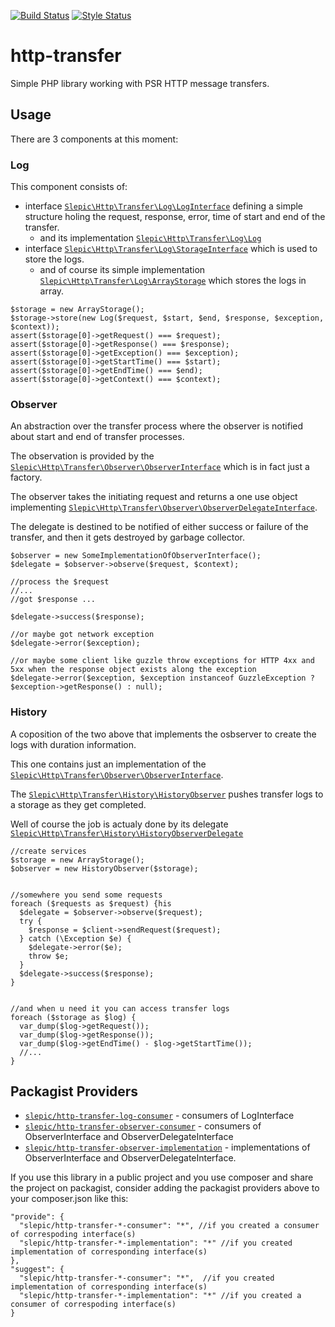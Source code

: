[![Build Status](https://travis-ci.org/slepic/http-transfer.svg?branch=master)](https://travis-ci.org/slepic/http-transfer)
[![Style Status](https://styleci.io/repos/184416277/shield)](https://styleci.io/repos/184416277)

# http-transfer
Simple PHP library working with PSR HTTP message transfers.

## Usage

There are 3 components at this moment:

### Log

This component consists of:
* interface [```Slepic\Http\Transfer\Log\LogInterface```](https://github.com/slepic/http-transfer/blob/master/src/Log/LogInterface.php) defining a simple structure holing the request, response, error, time of start and end of the transfer.
  * and its implementation [```Slepic\Http\Transfer\Log\Log```](https://github.com/slepic/http-transfer/blob/master/src/Log/Log.php)
* interface [```Slepic\Http\Transfer\Log\StorageInterface```](https://github.com/slepic/http-transfer/blob/master/src/Log/StorageInterface.php) which is used to store the logs.
  * and of course its simple implementation [```Slepic\Http\Transfer\Log\ArrayStorage```](https://github.com/slepic/http-transfer/blob/master/src/Log/ArrayStorage.php) which stores the logs in array.

```
$storage = new ArrayStorage();
$storage->store(new Log($request, $start, $end, $response, $exception, $context));
assert($storage[0]->getRequest() === $request);
assert($storage[0]->getResponse() === $response);
assert($storage[0]->getException() === $exception);
assert($storage[0]->getStartTime() === $start);
assert($storage[0]->getEndTime() === $end);
assert($storage[0]->getContext() === $context);
```

### Observer

An abstraction over the transfer process where the observer is notified about start and end of transfer processes.

The observation is provided by the [```Slepic\Http\Transfer\Observer\ObserverInterface```](https://github.com/slepic/http-transfer/blob/master/src/Observer/ObserverInterface.php) which is in fact just a factory.

The observer takes the initiating request and returns a one use object implementing [```Slepic\Http\Transfer\Observer\ObserverDelegateInterface```](https://github.com/slepic/http-transfer/blob/master/src/Observer/ObserverDelegateInterface.php).

The delegate is destined to be notified of either success or failure of the transfer, and then it gets destroyed by garbage collector.

```
$observer = new SomeImplementationOfObserverInterface();
$delegate = $observer->observe($request, $context);

//process the $request
//...
//got $response ...

$delegate->success($response);

//or maybe got network exception
$delegate->error($exception);

//or maybe some client like guzzle throw exceptions for HTTP 4xx and 5xx when the response object exists along the exception
$delegate->error($exception, $exception instanceof GuzzleException ? $exception->getResponse() : null);
```

### History

A coposition of the two above that implements the osbserver to create the logs with duration information.

This one contains just an implementation of the [```Slepic\Http\Transfer\Observer\ObserverInterface```](https://github.com/slepic/http-transfer/blob/master/src/Observer/ObserverInterface.php).

The [```Slepic\Http\Transfer\History\HistoryObserver```](https://github.com/slepic/http-transfer/blob/master/src/History/HistoryObserver.php) pushes transfer logs to a storage as they get completed.

Well of course the job is actualy done by its delegate [```Slepic\Http\Transfer\History\HistoryObserverDelegate```](https://github.com/slepic/http-transfer/blob/master/src/History/HistoryObserverDelegate.php)


```
//create services
$storage = new ArrayStorage();
$observer = new HistoryObserver($storage);


//somewhere you send some requests
foreach ($requests as $request) {his 
  $delegate = $observer->observe($request);
  try {
    $response = $client->sendRequest($request);
  } catch (\Exception $e) {
    $delegate->error($e);
    throw $e;
  }
  $delegate->success($response);
}


//and when u need it you can access transfer logs
foreach ($storage as $log) {
  var_dump($log->getRequest());
  var_dump($log->getResponse());
  var_dump($log->getEndTime() - $log->getStartTime());
  //...
}
```

## Packagist Providers

* [```slepic/http-transfer-log-consumer```](https://packagist.org/providers/slepic/http-transfer-log-consumer) - consumers of LogInterface
* [```slepic/http-transfer-observer-consumer```](https://packagist.org/providers/slepic/http-transfer-observer-consumer) - consumers of ObserverInterface and ObserverDelegateInterface
* [```slepic/http-transfer-observer-implementation```](https://packagist.org/providers/slepic/http-transfer-observer-implementation) - implementations of ObserverInterface and ObserverDelegateInterface.

If you use this library in a public project and you use composer and share the project on packagist, consider adding the packagist providers above to your composer.json like this:

```
"provide": {
  "slepic/http-transfer-*-consumer": "*", //if you created a consumer of correspoding interface(s)
  "slepic/http-transfer-*-implementation": "*" //if you created implementation of corresponding interface(s)
},
"suggest": {
  "slepic/http-transfer-*-consumer": "*",  //if you created implementation of corresponding interface(s)
  "slepic/http-transfer-*-implementation": "*" //if you created a consumer of correspoding interface(s)
}
```
